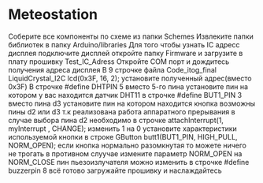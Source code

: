 # Meteostation
Соберите все компоненты по схеме из папки Schemes
Извлеките папки библиотек в папку Arduino/libraries
Для того чтобы узнать IC адресс дисплея подключите дисплей откройте папку Firmware и загрузите в плату прошивку Test_IC_Adress
Откройте COM порт и дождитесь получения адреса дисплея
В 9 строчке файла Code_itog_final
LiquidCrystal_I2C lcd(0x3F, 16, 2);
установите полученный адрес(вместо 0x3F)
В строчке 
#define DHTPIN 5
вместо 5-го пина установите пин на котором у вас находится датчик DHT11
в строчке
#define BUT1_PIN 3
вместо пина d3 установите пин на котором находится кнопка
возможны пины d2 или d3 т.к реализована работа аппаратного прерывания
в случае выбора пина d2 необходимо в строчке 
attachInterrupt(1, myInterrupt , CHANGE);
изменить 1 на 0
установите характеристики используемой кнопки в строке
GButton butt1(BUT1_PIN, HIGH_PULL, NORM_OPEN);
если кнопка нормально разомкнутая то можете ничего не трогать
в противном слуучае измените параметр NORM_OPEN на NORM_CLOSE
пин пьезоизлучателя можно изменить в строчке
#define buzzerpin 8
всё готово
загружайте прошивку и наслаждайтесь
